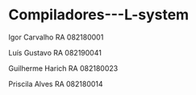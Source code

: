 # Compiladores---L-system

<p>Igor Carvalho		RA 082180001 </p>
<p>Luís Gustavo		RA 082190041 </p>
<p>Guilherme Harich 	RA 082180023 </p>
<p>Priscila Alves		RA 082180014 </p>
